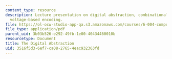```yaml
---
content_type: resource
description: Lecture presentation on digital abstraction, combinational logic, and
  voltage-based encoding.
file: https://ol-ocw-studio-app-qa.s3.amazonaws.com/courses/6-004-computation-structures-spring-2009/3516f5d36ef7ca0827654eac932363fd_MIT6_004s09_lec02.pdf
file_type: application/pdf
parent_uid: 3b03b526-e292-49fb-1e00-40434460010b
resourcetype: Document
title: The Digital Abstraction
uid: 3516f5d3-6ef7-ca08-2765-4eac932363fd
---
```


